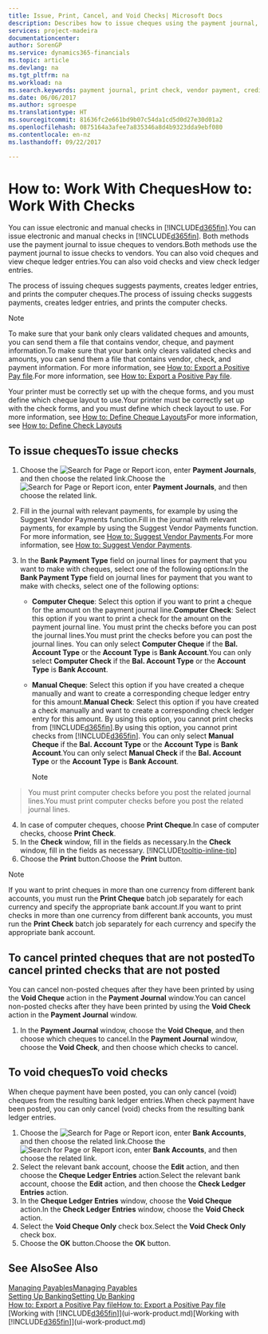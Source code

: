 ```yaml
---
title: Issue, Print, Cancel, and Void Checks| Microsoft Docs
description: Describes how to issue cheques using the payment journal, print cheques, and void or view cheque ledger entries in Financials.
services: project-madeira
documentationcenter: 
author: SorenGP
ms.service: dynamics365-financials
ms.topic: article
ms.devlang: na
ms.tgt_pltfrm: na
ms.workload: na
ms.search.keywords: payment journal, print check, vendor payment, creditor, debt, balance due, AP
ms.date: 06/06/2017
ms.author: sgroespe
ms.translationtype: HT
ms.sourcegitcommit: 81636fc2e661bd9b07c54da1cd5d0d27e30d01a2
ms.openlocfilehash: 0875164a3afee7a835346a8d4b9323dda9ebf080
ms.contentlocale: en-nz
ms.lasthandoff: 09/22/2017

---
```

# <a name="how-to-work-with-checks"></a><span data-ttu-id="83e9b-103">How to: Work With Cheques</span><span class="sxs-lookup"><span data-stu-id="83e9b-103">How to: Work With Checks</span></span>
<span data-ttu-id="83e9b-104">You can issue electronic and manual checks in [!INCLUDE[d365fin](includes/d365fin_md.md)].</span><span class="sxs-lookup"><span data-stu-id="83e9b-104">You can issue electronic and manual checks in [!INCLUDE[d365fin](includes/d365fin_md.md)].</span></span> <span data-ttu-id="83e9b-105">Both methods use the payment journal to issue cheques to vendors.</span><span class="sxs-lookup"><span data-stu-id="83e9b-105">Both methods use the payment journal to issue checks to vendors.</span></span> <span data-ttu-id="83e9b-106">You can also void cheques and view cheque ledger entries.</span><span class="sxs-lookup"><span data-stu-id="83e9b-106">You can also void checks and view check ledger entries.</span></span>

<span data-ttu-id="83e9b-107">The process of issuing cheques suggests payments, creates ledger entries, and prints the computer cheques.</span><span class="sxs-lookup"><span data-stu-id="83e9b-107">The process of issuing checks suggests payments, creates ledger entries, and prints the computer checks.</span></span>

> [!NOTE]  
>   <span data-ttu-id="83e9b-108">To make sure that your bank only clears validated cheques and amounts, you can send them a file that contains vendor, cheque, and payment information.</span><span class="sxs-lookup"><span data-stu-id="83e9b-108">To make sure that your bank only clears validated checks and amounts, you can send them a file that contains vendor, check, and payment information.</span></span> <span data-ttu-id="83e9b-109">For more information, see [How to: Export a Positive Pay file](finance-how-positive-pay.md).</span><span class="sxs-lookup"><span data-stu-id="83e9b-109">For more information, see [How to: Export a Positive Pay file](finance-how-positive-pay.md).</span></span>

<span data-ttu-id="83e9b-110">Your printer must be correctly set up with the cheque forms, and you must define which cheque layout to use.</span><span class="sxs-lookup"><span data-stu-id="83e9b-110">Your printer must be correctly set up with the check forms, and you must define which check layout to use.</span></span> <span data-ttu-id="83e9b-111">For more information, see [How to: Define Cheque Layouts](finance-how-define-check-layouts.md)</span><span class="sxs-lookup"><span data-stu-id="83e9b-111">For more information, see [How to: Define Check Layouts](finance-how-define-check-layouts.md)</span></span>

## <a name="to-issue-checks"></a><span data-ttu-id="83e9b-112">To issue cheques</span><span class="sxs-lookup"><span data-stu-id="83e9b-112">To issue checks</span></span>
1. <span data-ttu-id="83e9b-113">Choose the ![Search for Page or Report](media/ui-search/search_small.png "Search for Page or Report icon") icon, enter **Payment Journals**, and then choose the related link.</span><span class="sxs-lookup"><span data-stu-id="83e9b-113">Choose the ![Search for Page or Report](media/ui-search/search_small.png "Search for Page or Report icon") icon, enter **Payment Journals**, and then choose the related link.</span></span>
2. <span data-ttu-id="83e9b-114">Fill in the journal with relevant payments, for example by using the Suggest Vendor Payments function.</span><span class="sxs-lookup"><span data-stu-id="83e9b-114">Fill in the journal with relevant payments, for example by using the Suggest Vendor Payments function.</span></span> <span data-ttu-id="83e9b-115">For more information, see [How to: Suggest Vendor Payments](payables-how-suggest-vendor-payments.md).</span><span class="sxs-lookup"><span data-stu-id="83e9b-115">For more information, see [How to: Suggest Vendor Payments](payables-how-suggest-vendor-payments.md).</span></span>
3. <span data-ttu-id="83e9b-116">In the **Bank Payment Type** field on journal lines for payment that you want to make with cheques, select one of the following options:</span><span class="sxs-lookup"><span data-stu-id="83e9b-116">In the **Bank Payment Type** field on journal lines for payment that you want to make with checks, select one of the following options:</span></span>

   * <span data-ttu-id="83e9b-117">**Computer Cheque**: Select this option if you want to print a cheque for the amount on the payment journal line.</span><span class="sxs-lookup"><span data-stu-id="83e9b-117">**Computer Check**: Select this option if you want to print a check for the amount on the payment journal line.</span></span> <span data-ttu-id="83e9b-118">You must print the checks before you can post the journal lines.</span><span class="sxs-lookup"><span data-stu-id="83e9b-118">You must print the checks before you can post the journal lines.</span></span> <span data-ttu-id="83e9b-119">You can only select **Computer Cheque** if the **Bal. Account Type** or the **Account Type** is **Bank Account**.</span><span class="sxs-lookup"><span data-stu-id="83e9b-119">You can only select **Computer Check** if the **Bal. Account Type** or the **Account Type** is **Bank Account**.</span></span>
   * <span data-ttu-id="83e9b-120">**Manual Cheque**: Select this option if you have created a cheque manually and want to create a corresponding cheque ledger entry for this amount.</span><span class="sxs-lookup"><span data-stu-id="83e9b-120">**Manual Check**: Select this option if you have created a check manually and want to create a corresponding check ledger entry for this amount.</span></span> <span data-ttu-id="83e9b-121">By using this option, you cannot print checks from [!INCLUDE[d365fin](includes/d365fin_md.md)].</span><span class="sxs-lookup"><span data-stu-id="83e9b-121">By using this option, you cannot print checks from [!INCLUDE[d365fin](includes/d365fin_md.md)].</span></span> <span data-ttu-id="83e9b-122">You can only select **Manual Cheque** if the **Bal. Account Type** or the **Account Type** is **Bank Account**.</span><span class="sxs-lookup"><span data-stu-id="83e9b-122">You can only select **Manual Check** if the **Bal. Account Type** or the **Account Type** is **Bank Account**.</span></span>

     > [!NOTE]  
>   <span data-ttu-id="83e9b-123">You must print computer checks before you post the related journal lines.</span><span class="sxs-lookup"><span data-stu-id="83e9b-123">You must print computer checks before you post the related journal lines.</span></span>
4. <span data-ttu-id="83e9b-124">In case of computer cheques, choose **Print Cheque**.</span><span class="sxs-lookup"><span data-stu-id="83e9b-124">In case of computer checks, choose **Print Check**.</span></span>
5. <span data-ttu-id="83e9b-125">In the **Check** window, fill in the fields as necessary.</span><span class="sxs-lookup"><span data-stu-id="83e9b-125">In the **Check** window, fill in the fields as necessary.</span></span> [!INCLUDE[tooltip-inline-tip](includes/tooltip-inline-tip_md.md)]
6. <span data-ttu-id="83e9b-126">Choose the **Print** button.</span><span class="sxs-lookup"><span data-stu-id="83e9b-126">Choose the **Print** button.</span></span>

> [!NOTE]  
>   <span data-ttu-id="83e9b-127">If you want to print cheques in more than one currency from different bank accounts, you must run the **Print Cheque** batch job separately for each currency and specify the appropriate bank account.</span><span class="sxs-lookup"><span data-stu-id="83e9b-127">If you want to print checks in more than one currency from different bank accounts, you must run the **Print Check** batch job separately for each currency and specify the appropriate bank account.</span></span>

## <a name="to-cancel-printed-checks-that-are-not-posted"></a><span data-ttu-id="83e9b-128">To cancel printed cheques that are not posted</span><span class="sxs-lookup"><span data-stu-id="83e9b-128">To cancel printed checks that are not posted</span></span>
<span data-ttu-id="83e9b-129">You can cancel non-posted cheques after they have been printed by using the **Void Cheque** action in the **Payment Journal** window.</span><span class="sxs-lookup"><span data-stu-id="83e9b-129">You can cancel non-posted checks after they have been printed by using the **Void Check** action in the **Payment Journal** window.</span></span>

1. <span data-ttu-id="83e9b-130">In the **Payment Journal** window, choose the **Void Cheque**, and then choose which cheques to cancel.</span><span class="sxs-lookup"><span data-stu-id="83e9b-130">In the **Payment Journal** window, choose the **Void Check**, and then choose which checks to cancel.</span></span>

## <a name="to-void-checks"></a><span data-ttu-id="83e9b-131">To void cheques</span><span class="sxs-lookup"><span data-stu-id="83e9b-131">To void checks</span></span>
<span data-ttu-id="83e9b-132">When cheque payment have been posted, you can only cancel (void) cheques from the resulting bank ledger entries.</span><span class="sxs-lookup"><span data-stu-id="83e9b-132">When check payment have been posted, you can only cancel (void) checks from the resulting bank ledger entries.</span></span>

1. <span data-ttu-id="83e9b-133">Choose the ![Search for Page or Report](media/ui-search/search_small.png "Search for Page or Report icon") icon, enter **Bank Accounts**, and then choose the related link.</span><span class="sxs-lookup"><span data-stu-id="83e9b-133">Choose the ![Search for Page or Report](media/ui-search/search_small.png "Search for Page or Report icon") icon, enter **Bank Accounts**, and then choose the related link.</span></span>
2. <span data-ttu-id="83e9b-134">Select the relevant bank account, choose the **Edit** action, and then choose the **Cheque Ledger Entries** action.</span><span class="sxs-lookup"><span data-stu-id="83e9b-134">Select the relevant bank account, choose the **Edit** action, and then choose the **Check Ledger Entries** action.</span></span>
3. <span data-ttu-id="83e9b-135">In the **Cheque Ledger Entries** window, choose the **Void Cheque** action.</span><span class="sxs-lookup"><span data-stu-id="83e9b-135">In the **Check Ledger Entries** window, choose the **Void Check** action.</span></span>
4. <span data-ttu-id="83e9b-136">Select the **Void Cheque Only** check box.</span><span class="sxs-lookup"><span data-stu-id="83e9b-136">Select the **Void Check Only** check box.</span></span>
5. <span data-ttu-id="83e9b-137">Choose the **OK** button.</span><span class="sxs-lookup"><span data-stu-id="83e9b-137">Choose the **OK** button.</span></span>

## <a name="see-also"></a><span data-ttu-id="83e9b-138">See Also</span><span class="sxs-lookup"><span data-stu-id="83e9b-138">See Also</span></span>
[<span data-ttu-id="83e9b-139">Managing Payables</span><span class="sxs-lookup"><span data-stu-id="83e9b-139">Managing Payables</span></span>](payables-manage-payables.md)  
[<span data-ttu-id="83e9b-140">Setting Up Banking</span><span class="sxs-lookup"><span data-stu-id="83e9b-140">Setting Up Banking</span></span>](bank-setup-banking.md)  
[<span data-ttu-id="83e9b-141">How to: Export a Positive Pay file</span><span class="sxs-lookup"><span data-stu-id="83e9b-141">How to: Export a Positive Pay file</span></span>](finance-how-positive-pay.md)  
<span data-ttu-id="83e9b-142">[Working with [!INCLUDE[d365fin](includes/d365fin_md.md)]](ui-work-product.md)</span><span class="sxs-lookup"><span data-stu-id="83e9b-142">[Working with [!INCLUDE[d365fin](includes/d365fin_md.md)]](ui-work-product.md)</span></span>  

